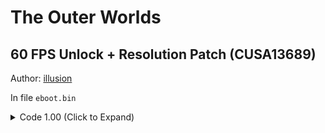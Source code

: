 # The Outer Worlds

## 60 FPS Unlock + Resolution Patch (CUSA13689)

Author: [illusion](https://github.com/illusion0001)

In file `eboot.bin`

<details>
<summary>Code 1.00 (Click to Expand)</summary>

```
# call 1

31 C9 45 8B 3C 8F C4 C1 6B 2A C7

31 C9 67 67 E8 8E 90 CE 01 90 90

# call 2

0F 95 C1 C5 FA 10 04 8B C5 FA 10 4D EC

0F 95 C1 E8 15 26 81 00 C5 FA 10 4D EC

# main code
# 720p target for base

55 48 89 E5 41 57 41 56 41 55 41 54 53 48 81 EC 78 03 00 00 48 8B 05 4D A0 81 02 48 89 95 98 FC FF FF 45 89 C6 41

C7 04 8B 00 00 86 42 C5 FA 10 04 8B EB 11 41 C7 04 8F 01 00 00 00 45 8B 3C 8F C4 C1 6B 2A C7 C3 FF FF 45 89 C6 41

# 900p target for PS4 Pro, untested.
# apply code above first then search for this.

C7 04 8B 00 00 86 42

C7 04 8B 00 00 7C 42
```

</details>
